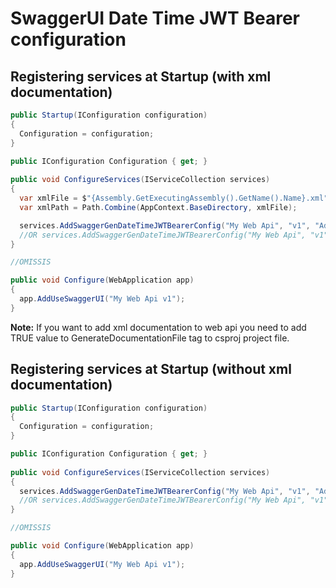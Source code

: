 # SwaggerUI Date Time JWT Bearer configuration


## Registering services at Startup (with xml documentation)

```csharp
public Startup(IConfiguration configuration)
{
  Configuration = configuration;
}

public IConfiguration Configuration { get; }
	
public void ConfigureServices(IServiceCollection services)
{
  var xmlFile = $"{Assembly.GetExecutingAssembly().GetName().Name}.xml";
  var xmlPath = Path.Combine(AppContext.BaseDirectory, xmlFile);

  services.AddSwaggerGenDateTimeJWTBearerConfig("My Web Api", "v1", "Add here a description which will be shown in the swagger UI", true, xmlPath);
  //OR services.AddSwaggerGenDateTimeJWTBearerConfig("My Web Api", "v1", string.Empty, true, xmlPath);
}

//OMISSIS

public void Configure(WebApplication app)
{
  app.AddUseSwaggerUI("My Web Api v1");
}
```

<b>Note:</b> If you want to add xml documentation to web api you need to add TRUE value to GenerateDocumentationFile tag to csproj project file.


## Registering services at Startup (without xml documentation)

```csharp
public Startup(IConfiguration configuration)
{
  Configuration = configuration;
}

public IConfiguration Configuration { get; }
	
public void ConfigureServices(IServiceCollection services)
{
  services.AddSwaggerGenDateTimeJWTBearerConfig("My Web Api", "v1", "Add here a description which will be shown in the swagger UI");
  //OR services.AddSwaggerGenDateTimeJWTBearerConfig("My Web Api", "v1", string.Empty);
}

//OMISSIS

public void Configure(WebApplication app)
{
  app.AddUseSwaggerUI("My Web Api v1");
}
```